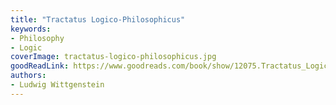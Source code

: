 ```yaml
---
title: "Tractatus Logico-Philosophicus"
keywords:
- Philosophy
- Logic
coverImage: tractatus-logico-philosophicus.jpg
goodReadLink: https://www.goodreads.com/book/show/12075.Tractatus_Logico_Philosophicus
authors:
- Ludwig Wittgenstein
---
```

